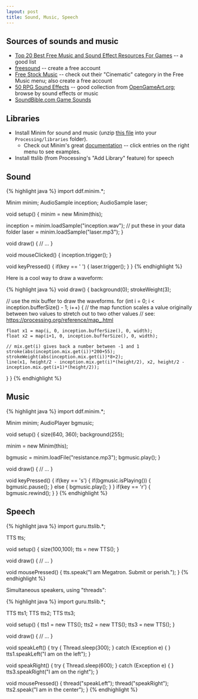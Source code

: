 ```yaml
---
layout: post
title: Sound, Music, Speech
---
```


## Sources of sounds and music

- [Top 20 Best Free Music and Sound Effect Resources For Games](https://www.makegameswith.us/gamernews/281/top-20-best-free-music-and-sound-effect-resources) -- a good list
- [freesound](https://www.freesound.org/) -- create a free account
- [Free Stock Music](http://www.freestockmusic.com/) -- check out their "Cinematic" category in the Free Music menu; also create a free account
- [50 RPG Sound Effects](http://opengameart.org/content/50-rpg-sound-effects) -- good collection from [OpenGameArt.org](http://opengameart.org/); browse by sound effects or music
- [SoundBible.com Game Sounds](http://soundbible.com/tags-game.html)

## Libraries

- Install Minim for sound and music (unzip [this file](http://code.compartmental.net/minim/distro/minim-2.2.0.zip) into your `Processing/libraries` folder).
  - Check out Minim's great [documentation](http://code.compartmental.net/minim/) -- click entries on the right menu to see examples.
- Install ttslib (from Processing's "Add Library" feature) for speech

## Sound

{% highlight java %}
import ddf.minim.*;

Minim minim;
AudioSample inception;
AudioSample laser;

void setup() {
  minim = new Minim(this);

  inception = minim.loadSample("inception.wav"); // put these in your data folder
  laser = minim.loadSample("laser.mp3");
}

void draw() {
  // ...
}

void mouseClicked()
{
  inception.trigger();
}

void keyPressed()
{
  if(key == ' ')
  {
    laser.trigger();
  }
}
{% endhighlight %}

Here is a cool way to draw a waveform:

{% highlight java %}
void draw() {
  background(0);
  strokeWeight(3);

  // use the mix buffer to draw the waveforms.
  for (int i = 0; i < inception.bufferSize() - 1; i++)
  {
    // the map function scales a value originally between two values to stretch out to two other values
    // see: https://processing.org/reference/map_.html

    float x1 = map(i, 0, inception.bufferSize(), 0, width);
    float x2 = map(i+1, 0, inception.bufferSize(), 0, width);

    // mix.get(i) gives back a number between -1 and 1
    stroke(abs(inception.mix.get(i))*200+55);
    strokeWeight(abs(inception.mix.get(i))*8+2);
    line(x1, height/2 - inception.mix.get(i)*(height/2), x2, height/2 - inception.mix.get(i+1)*(height/2));
  }
}
{% endhighlight %}

## Music

{% highlight java %}
import ddf.minim.*;

Minim minim;
AudioPlayer bgmusic;

void setup() {
  size(640, 360);
  background(255);

  minim = new Minim(this);

  bgmusic = minim.loadFile("resistance.mp3");
  bgmusic.play();
}

void draw() {
  // ...
}

void keyPressed()
{
  if(key == 's')
  {
    if(bgmusic.isPlaying())
    {
      bgmusic.pause();
    }
    else
    {
      bgmusic.play();
    }
  }
  if(key == 'r')
  {
    bgmusic.rewind();
  }
}
{% endhighlight %}

## Speech

{% highlight java %}
import guru.ttslib.*;

TTS tts;

void setup() {
  size(100,100);
  tts = new TTS();
}

void draw() {
  // ...
}

void mousePressed() {
  tts.speak("I am Megatron. Submit or perish.");
}
{% endhighlight %}

Simultaneous speakers, using "threads":

{% highlight java %}
import guru.ttslib.*;

TTS tts1;
TTS tts2;
TTS tts3;

void setup() {
  tts1 = new TTS();
  tts2 = new TTS();
  tts3 = new TTS();
}

void draw() {
  // ...
}

void speakLeft()
{
  try
  {
    Thread.sleep(300);
  } catch (Exception e) { }
  tts1.speakLeft("I am on the left");
}

void speakRight()
{
  try
  {
    Thread.sleep(600);
  } catch (Exception e) { }
  tts3.speakRight("I am on the right");
}

void mousePressed() {
  thread("speakLeft");
  thread("speakRight");
  tts2.speak("I am in the center");
}
{% endhighlight %}
